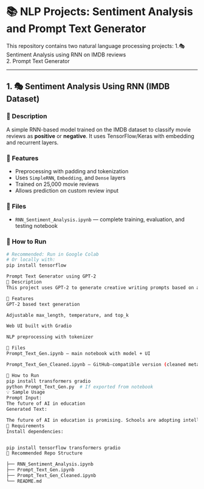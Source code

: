 # 📚 NLP Projects: Sentiment Analysis and Prompt Text Generator

This repository contains two natural language processing projects:
1.🎭 Sentiment Analysis using RNN on IMDB reviews  
2. Prompt Text Generator


---

## 1. 🎭 Sentiment Analysis Using RNN (IMDB Dataset)

### 🧠 Description
A simple RNN-based model trained on the IMDB dataset to classify movie reviews as **positive** or **negative**. It uses TensorFlow/Keras with embedding and recurrent layers.

### 🔨 Features
- Preprocessing with padding and tokenization
- Uses `SimpleRNN`, `Embedding`, and `Dense` layers
- Trained on 25,000 movie reviews
- Allows prediction on custom review input

### 📁 Files
- `RNN_Sentiment_Analysis.ipynb` — complete training, evaluation, and testing notebook

### 🚀 How to Run
```bash
# Recommended: Run in Google Colab
# Or locally with:
pip install tensorflow

Prompt Text Generator using GPT-2
🧠 Description
This project uses GPT-2 to generate creative writing prompts based on a topic or keyword using HuggingFace Transformers and Gradio for UI.

🔨 Features
GPT-2 based text generation

Adjustable max_length, temperature, and top_k

Web UI built with Gradio

NLP preprocessing with tokenizer

📁 Files
Prompt_Text_Gen.ipynb — main notebook with model + UI

Prompt_Text_Gen_Cleaned.ipynb — GitHub-compatible version (cleaned metadata)

🚀 How to Run
pip install transformers gradio
python Prompt_Text_Gen.py  # If exported from notebook
💡 Sample Usage
Prompt Input:
The future of AI in education
Generated Text:

The future of AI in education is promising. Schools are adopting intelligent tutoring systems...
🧰 Requirements
Install dependencies:


pip install tensorflow transformers gradio
📁 Recommended Repo Structure

├── RNN_Sentiment_Analysis.ipynb
├── Prompt_Text_Gen.ipynb
├── Prompt_Text_Gen_Cleaned.ipynb
└── README.md
